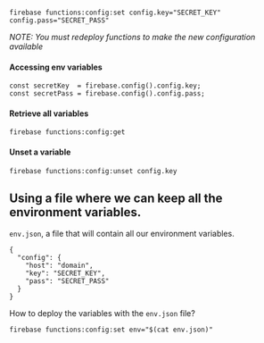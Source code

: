 ```

firebase functions:config:set config.key="SECRET_KEY" config.pass="SECRET_PASS"

```

_NOTE: You must redeploy functions to make the new configuration available_

#### **Accessing env variables**

```
const secretKey  = firebase.config().config.key;
const secretPass = firebase.config().config.pass;
```

#### **Retrieve all variables**

```
firebase functions:config:get
```

#### **Unset a variable**

```
firebase functions:config:unset config.key
```

## Using a file where we can keep all the environment variables.

`env.json`, a file that will contain all our environment variables.  

```
{
  "config": {
    "host": "domain",
    "key": "SECRET_KEY",
    "pass": "SECRET_PASS"
  }
}
```

How to deploy the variables with the `env.json` file?  

```
firebase functions:config:set env="$(cat env.json)"
```